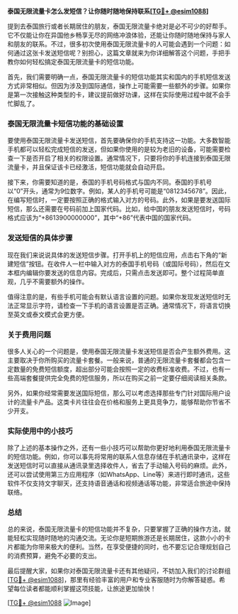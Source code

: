 **泰国无限流量卡怎么发短信？让你随时随地保持联系[[TG💪+ @esim1088](https://t.me/s/esim1088)]**

提到去泰国旅行或者长期居住的朋友，泰国无限流量卡绝对是必不可少的好帮手。它不仅能让你在异国他乡畅享无尽的网络冲浪体验，还能让你随时随地保持与家人和朋友的联系。不过，很多初次使用泰国无限流量卡的人可能会遇到一个问题：如何通过这张卡发送短信呢？别担心，这篇文章就来为你详细解答这个问题，手把手教你如何轻松搞定泰国无限流量卡的短信功能。

首先，我们需要明确一点，泰国无限流量卡的短信功能其实和国内的手机短信发送方式非常相似。但因为涉及到国际通信，操作上可能需要一些额外的步骤。如果你是第一次接触这种类型的卡，建议提前做好功课，这样在实际使用过程中就不会手忙脚乱了。

### 泰国无限流量卡短信功能的基础设置

要使用泰国无限流量卡发送短信，首先要确保你的手机支持这一功能。大多数智能手机都可以轻松完成短信的发送，但如果你使用的是较为老旧的设备，可能需要检查一下是否开启了相关的权限设置。通常情况下，只要将你的手机连接到泰国无限流量卡，并且保证该卡已经激活，短信功能就会自动开启。

接下来，你需要知道的是，泰国的手机号码格式与国内不同。泰国的手机号以“0”开头，通常为9位数字。例如，某人的手机号可能是“0812345678”。因此，在编写短信时，一定要按照正确的格式输入对方的号码。此外，如果是要发送国际短信，那么还需要在号码前加上国家代码。比如，给中国的朋友发送短信时，号码格式应该为“+8613900000000”，其中“+86”代表中国的国家代码。

### 发送短信的具体步骤

现在我们来说说具体的发送短信步骤。打开手机上的短信应用，点击右下角的“新建短信”按钮。在收件人一栏中输入对方的泰国手机号码（或国际号码），然后在文本框内编辑你要发送的信息内容。完成后，只需点击发送即可。整个过程简单直观，几乎不需要额外的操作。

值得注意的是，有些手机可能会有默认语言设置的问题。如果你发现发送短信时无法正常显示字符，请检查一下手机的语言设置是否正确。通常情况下，将语言切换至英文或泰文模式会更方便。

### 关于费用问题

很多人关心的一个问题是，使用泰国无限流量卡发送短信是否会产生额外费用。这主要取决于你所购买的流量卡套餐。一般来说，普通的无限流量卡套餐都会包含一定数量的免费短信额度，超出部分可能会按照一定的收费标准收费。不过，也有一些高端套餐提供完全免费的短信服务，所以在购买之前一定要仔细阅读相关条款。

另外，如果你经常需要发送国际短信，那么可以考虑选择那些专门针对国际用户设计的流量卡产品。这类卡片往往会在价格和服务上更具竞争力，能够帮助你节省不少开支。

### 实际使用中的小技巧

除了上述的基本操作之外，还有一些小技巧可以帮助你更好地利用泰国无限流量卡的短信功能。例如，你可以事先将常用的联系人信息存储在手机通讯录中，这样在发送短信时可以直接从通讯录里选择收件人，省去了手动输入号码的麻烦。此外，还可以尝试使用第三方应用程序（如WhatsApp、Line等）来进行即时通讯，这些软件不仅支持文字聊天，还支持语音通话和视频通话等功能，非常适合旅途中保持联络。

### 总结

总的来说，泰国无限流量卡的短信功能并不复杂，只要掌握了正确的操作方法，就能轻松实现随时随地的沟通交流。无论你是短期旅游还是长期居住，这款小小的卡片都能为你带来极大的便利。当然，在享受便捷的同时，也不要忘记合理规划自己的消费预算，避免不必要的支出。

最后提醒大家，如果你对泰国无限流量卡还有其他疑问，不妨加入我们的讨论群组[[TG💪+ @esim1088](https://t.me/s/esim1088)]，那里有经验丰富的用户和专业客服随时为你解答疑惑。希望每位读者都能顺利掌握这项技能，让旅途更加愉快！

[[TG💪+ @esim1088](https://t.me/s/esim1088) ![Image](https://i.postimg.cc/4NQfJmqS/Snipaste-2025-05-13-00-14-12.png)]